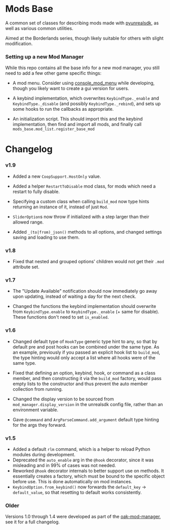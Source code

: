 # Mods Base
A common set of classes for describing mods made with
[pyunrealsdk](https://github.com/bl-sdk/pyunrealsdk/), as well as various common utilities.

Aimed at the Borderlands series, though likely suitable for others with slight modification.

### Setting up a new Mod Manager
While this repo contains all the base info for a new mod manager, you still need to add a few other
game specific things:

- A mod menu. Consider using [console_mod_menu](https://github.com/bl-sdk/console_mod_menu/)
  while developing, though you likely want to create a gui version for users.

- A keybind implementation, which overwrites `KeybindType._enable` and `KeybindType._disable` (and
  possibly `KeybindType._rebind`), and sets up some hooks to run the callbacks as appropriate.

- An initialization script. This should import this and the keybind implementation, then find and
  import all mods, and finally call `mods_base.mod_list.register_base_mod`

# Changelog

### v1.9
- Added a new `CoopSupport.HostOnly` value.

- Added a helper `RestartToDisable` mod class, for mods which need a restart to fully disable.

- Specifying a custom class when calling `build_mod` now type hints returning an instance of it,
  instead of just `Mod`.

- `SliderOption`s now throw if initialized with a step larger than their allowed range.

- Added `_(to|from)_json()` methods to all options, and changed settings saving and loading to use
  them.

### v1.8
- Fixed that nested and grouped options' children would not get their `.mod` attribute set.

### v1.7
- The "Update Available" notification should now immediately go away upon updating, instead of
  waiting a day for the next check.

- Changed the functions the keybind implementation should overwrite from `KeybindType.enable` to
  `KeybindType._enable` (+ same for disable). These functions don't need to set `is_enabled`.

### v1.6
- Changed default type of `HookType` generic type hint to any, so that by default pre and post hooks
  can be combined under the same type. As an example, previously if you passed an explicit hook list
  to `build_mod`, the type hinting would only accept a list where all hooks were of the same type.

- Fixed that defining an option, keybind, hook, or command as a class member, and then constructing
  it via the `build_mod` factory, would pass empty lists to the constructor and thus prevent the
  auto member collection from running.

- Changed the display version to be sourced from `mod_manager.display_version` in the unrealsdk
  config file, rather than an environment variable.

- Gave `@command` and `ArgParseCommand.add_argument` default type hinting for the args they forward.

### v1.5
- Added a default `rlm` command, which is a helper to reload Python modules during development.
- Deprecated the `auto_enable` arg in the `@hook` decorator, since it was misleading and in 99% of
  cases was not needed.
- Reworked `@hook` decorator internals to better support use on methods. It essentially creates a
  factory, which must be bound to the specific object before use. This is done automatically on mod
  instances.
- `KeybindOption.from_keybind()` now forwards the `default_key` -> `default_value`, so that
  resetting to default works consistently.
  
### Older
Versions 1.0 through 1.4 were developed as part of the
[oak-mod-manager](https://github.com/bl-sdk/oak-mod-manager/blob/master/changelog.md#v14), see it
for a full changelog.
